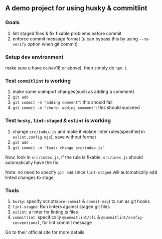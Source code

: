 ## A demo project for using husky & commitlint

### Goals

1. lint staged files & fix fixable problems before commit
2. enforce commit message format (u can bypass this by using `--no-verify` option when git commit)

### Setup dev environment

make sure u have `node`(v18 or above), then simply do `npm i`

### Test `commitlint` is working

1. make some unimport changes(such as adding a comment)
2. `git add .`
3. `git commit -m "adding comment"`: this should fail
4. `git commit -m "chore: adding comment"`: this should succeed

### Test `husky`, `lint-staged` & `eslint` is working

1. change `src/index.js` and make it violate linter rules(specified in `eslint.config.mjs`), save without format
2. `git add .`
3. `git commit -m "feat: change src/index.js"`

Now, look in `src/index.js`, if the rule is fixable, `src/inex.js` should automatically have the fix

Note: no need to specify `git add` since `lint-staged` will automatically add linted changes to stage

### Tools

1. `husky`: specify scripts(`pre-commit` & `commit-msg`) to run as git hooks
2. `lint-staged`: Run linters against staged git files
3. `eslint`: a linter for linting js files
4. `commitlint`: specifically `@commitlint/cli` & `@commitlint/config-conventional`, for lint commit message

Go to their official site for more details.
